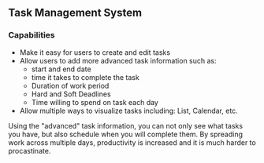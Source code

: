 ## Task Management System

### Capabilities
* Make it easy for users to create and edit tasks
* Allow users to add more advanced task information such as:
	* start and end date
	* time it takes to complete the task
	* Duration of work period
	* Hard and Soft Deadlines
	* Time willing to spend on task each day
* Allow multiple ways to visualize tasks including: List, Calendar, etc.

Using the "advanced" task information, you can not only see what tasks you have, but also schedule when you will complete them. By spreading work across multiple days, productivity is increased and it is much harder to procastinate.
